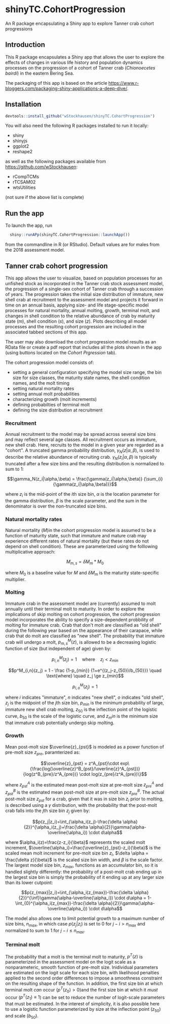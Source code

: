 # shinyTC.CohortProgression
An R package encapsulating a Shiny app to explore Tanner crab cohort progressions

## Introduction
This R package encapsulates a Shiny app that allows the user to explore the effects of changes in various life history and population dynamics processes on the progression of a cohort of Tanner crab (*Chionoecetes bairdi*) in the eastern Bering Sea. 

The packaging of this app is based on the article https://www.r-bloggers.com/packaging-shiny-applications-a-deep-dive/.

## Installation
```r
devtools::install_github("wStockhausen/shinyTC.CohortProgression")
```
You will also need the following R packages installed to run it locally:

* shiny
* shinyjs
* ggplot2
* reshape2

as well as the following packages available from https://github.com/wStockhausen:

* rCompTCMs
* rTCSAM02
* wtsUtilities

(not sure if the above list is complete)

## Run the app
To launch the app, run 
```r
  shiny::runAPp(shinyTC.CohortProgression::launchApp())
```
  
from the commandline in R (or RStudio). Default values are for males from the 2018 assessment model.

## Tanner crab cohort progression

This app allows the user to visualize, based on population processes for an unfished stock as incorporated in the Tanner crab stock assessment model, the progression of a single-sex cohort of Tanner crab through a succession of years. The progression takes the initial size distribution of immature, new shell crab at recruitment to the assessment model and projects it forward in time on an annual basis, applying size- and life stage-specific model processes for natural mortality, annual molting, growth, terminal molt, and changes in shell condition to the relative abundance of crab by maturity state (*m*), shell condition (*s*), and size (*z*). Plots describing all model processes and the resulting cohort progression are included in the associated tabbed sections of this app. 

The user may also download the cohort progression model results as an RData file or create a pdf report that includes all the plots shown in the app (using buttons located on the *Cohort Prgression* tab).

The cohort progression model consists of:

* setting a general configuration specifying the model size range, the bin size for size classes, the maturity state names, the shell condition names, and the molt timing
* setting natural mortality rates
* setting annual molt probabilities
* characterizing growth (molt increments)
* defining probabilties of terminal molt
* defining the size distribution at recruitment

### Recruitment
Annual recruitment to the model may be spread across several size bins and may reflect several age classes. All recruitment occurs as immature, new shell crab. Here, recruits to the model in a given year are regarded as a "cohort". A truncated gamma probability distribution, $\gamma_N(z|\alpha,\beta)$, is used to describe the relative abundance of recruiting crab. $\gamma_N(z_i|\alpha,\beta)$ is typically truncated after a few size bins and the resulting distribution is normalized to sum to 1: 

  $$\gamma_N(z_i|\alpha,\beta) = \frac{\gamma(z_i|\alpha,\beta)} {\sum_{i}{\gamma(z_i|\alpha,\beta)}}$$
  
where $z_i$ is the mid-point of the *i*th size bin, $\alpha$ is the location parameter for the gamma distribution, $\beta$ is the scale parameter, and the sum in the denominator is over the non-truncated size bins.

### Natural mortality rates
Natural mortality (*M*)in the cohort progression model is assumed to be a function of maturity state, such that immature and mature crab may experience different rates of natural mortality (but these rates do not depend on shell condition). These are parameterized using the folllowing multiplicative approach:

$$M_{m,s} = \delta M_m * M_0$$

where $M_0$ is a baseline value for *M* and $\delta M_m$ is the maturity state-specific multiplier.

### Molting
Immature crab in the assessment model are (currently) assumed to molt annually until their terminal molt to maturity. In order to explore the implications of skip molting on cohort progression, the cohort progression model incorporates the ability to specify a size-dependent probbility of molting for immature crab. Crab that don't molt are classified as "old shell" during the following year based on the appearance of their carapace, while crab that do molt are classified as "new shell". The probability that immature crab will undergo a molt, $p^M_{m,s}(z)$, is allowed to be a decreasing logistic function of size (but independent of age) given by:

$$p^M_{i,n}(z_j) = 1 \quad \text{where} \quad z_j < z_{min}$$

$$p^M_{i,n}(z_j) = 1 - \frac {1-p_{min}} {1+e^{(z_j-z_{50})/b_{50}}} \quad \text{where} \quad z_j \ge z_{min}$$

$$p^M_{i,o}(z_j) = 1$$

where *i* indicates "immature", *n* indicates "new shell", *o* indicates "old shell", $z_j$ is the midpoint of the *j*th size bin, $p_{min}$ is the minimum probability of large, immature new shell crab molting, $z_{50}$ is the inflection point of the logistic curve, $b_{50}$ is the scale of the logistic curve, and $z_min$ is the minimum size that immature crab potentially undergo skip molting.

### Growth
Mean post-molt size $\overline{z}_{pst}$ is modeled as a power function of pre-molt size $z_{pre}$, paramterized as:

$$\overline{z}_{pst} = z^A_{pst}\cdot exp\{\frac{log(\overline{z}^B_{pst}/\overline{z}^A_{pst})} {log(z^B_{pre}/z^A_{pre})} \cdot log(z_{pre}/z^A_{pre})\}$$

where $z^A_{pst}$ is the estimated mean post-molt size at pre-molt size $z^A_{pre}$ and $z^B_{pst}$ is the estimated mean post-molt size at pre-molt size $z^B_{pre}$. The actual post-molt size $z_{pst}$ for a crab, given that it was in size bin $z_i$ prior to molting, is described using a $\gamma$ distribution, with the probability that the post-molt crab falls into the *j*th size bin $z_j$ given by:

$$p(z_j|z_i)=\int_{\alpha_i(z_j)-\frac{\delta \alpha}{2}}^{\alpha_i(z_j)+\frac{\delta \alpha}{2}}\gamma(\alpha-\overline{\alpha_i}) \cdot d\alpha$$

where $\alpha_i(z)=\frac{z-z_i}{\beta}$ represents the scaled molt increment, $\overline{\alpha_i}=\frac{\overline{z}_{pst}-z_i}{\beta}$ is the scaled mean molt increment for pre-molt size bin $z_i$, $\delta \alpha = \frac{\delta z}{\beta}$ is the scaled size bin width, and $\beta$ is the scale factor. The largest model size bin, $z_{max}$, functions as an accumulator bin, so it is handled slightly differently: the probability of a post-molt crab ending up in the largest size bin is simply the probability of it ending up at any larger size than its lower cutpoint:

$$p(z_{max}|z_i)=\int_{\alpha_i(z_{max})-\frac{\delta \alpha}{2}}^{\inf}\gamma(\alpha-\overline{\alpha_i}) \cdot d\alpha = 1-\int_{0}^{\alpha_i(z_{max})-\frac{\delta \alpha}{2}}\gamma(\alpha-\overline{\alpha_i}) \cdot d\alpha$$

The model also allows one to limit potential growth to a maximum number of size bins, $n_{max}$, in which case $p(z_j|z_i)$ is set to 0 for $j-i > n_{max}$ and normalized to sum to 1 for $j-i \le n_{max}$.

### Terminal molt

The probability that a molt is the terminal molt to maturity, $p^T(z)$ is parameterized in the assessment model on the logit scale as a nonparameteric, smooth function of pre-molt size. Inidividual parameters are estimated on the logit scale for each size bin, with likelihood penalties applied to the second order differences to impose a smoothness constraint on the resulting shape of the function. In addition, the first size bin at which terminal molt *can* occur ($p^T(z_0)>0$)and the first size bin at which it *must* occur ($p^T(z_1) \equiv 1$) can be set to reduce the number of logit-scale parameters that must be estimated. In the interest of simplicity, it is also possible here to use a logistic function parameterized by size at the inflection point ($z_{50}$) and scale ($b_{50}$).

